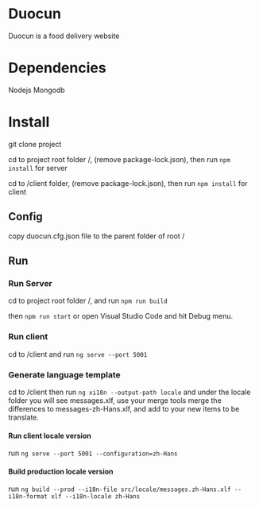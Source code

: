 # Duocun

Duocun is a food delivery website

# Dependencies

Nodejs 
Mongodb

# Install

git clone project

cd to project root folder /, (remove package-lock.json), then run `npm install` for server

cd to /client folder, (remove package-lock.json), then run `npm install` for client


## Config
copy duocun.cfg.json file to the parent folder of root /

## Run

### Run Server

cd to project root folder /,  and run `npm run build`

then `npm run start` or open Visual Studio Code and hit Debug menu.

### Run client
cd to /client and run `ng serve --port 5001`


### Generate language template
cd to /client then run `ng xi18n --output-path locale` and under the locale folder you will see messages.xlf, use your merge tools merge the differences to messages-zh-Hans.xlf, and add <target> to your new items to be translate.

#### Run client locale version
run `ng serve --port 5001 --configuration=zh-Hans`

#### Build production locale version
run `ng build --prod --i18n-file src/locale/messages.zh-Hans.xlf --i18n-format xlf --i18n-locale zh-Hans`


